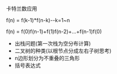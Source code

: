 卡特兰数应用

f(n) = f(k-1)*f(n-k)--k=1~n

f(n) = f(0)f(n-1)+f(1)f(n-2)+...+f(n-1)f(0)

* 出栈问题(第一次栈为空分布计算)
* 二叉树的种类(以根节点分成左右子树思考)
* n边形划分为不重叠的三角形
* 括号表达式






